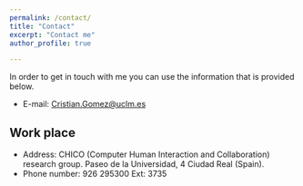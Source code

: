 ```yaml
---
permalink: /contact/
title: "Contact"
excerpt: "Contact me"
author_profile: true

---
```

In order to get in touch with me you can use the information that is provided below.

* E-mail: Cristian.Gomez@uclm.es

## Work place
* Address: CHICO (Computer Human Interaction and Collaboration) research group. Paseo de la Universidad, 4 Ciudad Real (Spain).
* Phone number: 926 295300 Ext: 3735
